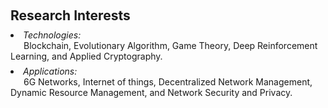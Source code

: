 <h1 id="research-interests"></h1>

<h2 style="margin: 60px 0px 10px;">Research Interests</h2>

<ul style="margin: 0; padding-left: 0; list-style-position: inside;">
    <!-- <li><strong>6G networks:</strong> resource sharing, multi-objective optimization, security and privacy.</li>
    <li><strong>Blockchain:</strong> consensus mechanisms, distributed network management.</li>
    <li><strong>Internet of things:</strong> resource management, information sharing, distributed security.</li> -->
    <li>
        <em>Technologies:</em><br>
        <span style="padding-left: 1.5em;">Blockchain, Evolutionary Algorithm, Game Theory, Deep Reinforcement Learning, and Applied Cryptography.</span>
    </li>
    <li style="margin-top: 0.5em;">
        <em>Applications:</em><br>
        <span style="padding-left: 1.5em;">6G Networks, Internet of things, Decentralized Network Management, Dynamic Resource Management, and Network Security and Privacy.</span>
    </li>
</ul>
